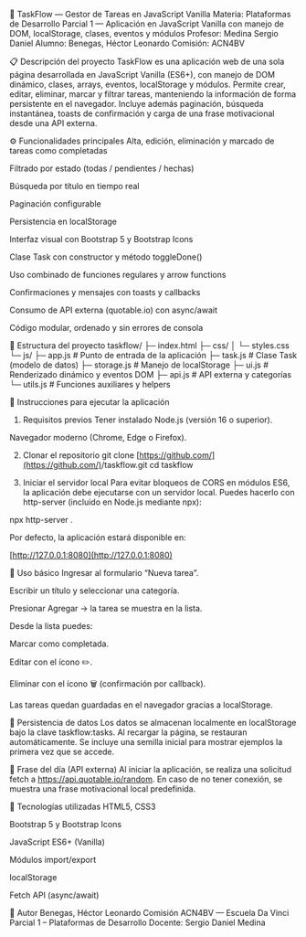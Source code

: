 🧭 TaskFlow — Gestor de Tareas en JavaScript Vanilla
Materia: Plataformas de Desarrollo
Parcial 1 — Aplicación en JavaScript Vanilla con manejo de DOM, localStorage, clases, eventos y módulos
Profesor: Medina Sergio Daniel
Alumno: Benegas, Héctor Leonardo
Comisión: ACN4BV

📋 Descripción del proyecto
TaskFlow es una aplicación web de una sola página desarrollada en JavaScript Vanilla (ES6+), con manejo de DOM dinámico, clases, arrays, eventos, localStorage y módulos.
Permite crear, editar, eliminar, marcar y filtrar tareas, manteniendo la información de forma persistente en el navegador.
Incluye además paginación, búsqueda instantánea, toasts de confirmación y carga de una frase motivacional desde una API externa.

⚙️ Funcionalidades principales
Alta, edición, eliminación y marcado de tareas como completadas

Filtrado por estado (todas / pendientes / hechas)

Búsqueda por título en tiempo real

Paginación configurable

Persistencia en localStorage

Interfaz visual con Bootstrap 5 y Bootstrap Icons

Clase Task con constructor y método toggleDone()

Uso combinado de funciones regulares y arrow functions

Confirmaciones y mensajes con toasts y callbacks

Consumo de API externa (quotable.io) con async/await

Código modular, ordenado y sin errores de consola

🧱 Estructura del proyecto
taskflow/
├─ index.html
├─ css/
│ └─ styles.css
└─ js/
  ├─ app.js # Punto de entrada de la aplicación
  ├─ task.js # Clase Task (modelo de datos)
  ├─ storage.js # Manejo de localStorage
  ├─ ui.js # Renderizado dinámico y eventos DOM
  ├─ api.js # API externa y categorías
  └─ utils.js # Funciones auxiliares y helpers

🚀 Instrucciones para ejecutar la aplicación
1. Requisitos previos
Tener instalado Node.js (versión 16 o superior).

Navegador moderno (Chrome, Edge o Firefox).

2. Clonar el repositorio
git clone [https://github.com/](https://github.com/)<usuario>/taskflow.git
cd taskflow

3. Iniciar el servidor local
Para evitar bloqueos de CORS en módulos ES6, la aplicación debe ejecutarse con un servidor local.
Puedes hacerlo con http-server (incluido en Node.js mediante npx):

npx http-server .

Por defecto, la aplicación estará disponible en:

[http://127.0.0.1:8080](http://127.0.0.1:8080)

🧩 Uso básico
Ingresar al formulario “Nueva tarea”.

Escribir un título y seleccionar una categoría.

Presionar Agregar → la tarea se muestra en la lista.

Desde la lista puedes:

Marcar como completada.

Editar con el ícono ✏️.

Eliminar con el ícono 🗑️ (confirmación por callback).

Las tareas quedan guardadas en el navegador gracias a localStorage.

💾 Persistencia de datos
Los datos se almacenan localmente en localStorage bajo la clave taskflow:tasks.
Al recargar la página, se restauran automáticamente.
Se incluye una semilla inicial para mostrar ejemplos la primera vez que se accede.

💬 Frase del día (API externa)
Al iniciar la aplicación, se realiza una solicitud fetch a https://api.quotable.io/random.
En caso de no tener conexión, se muestra una frase motivacional local predefinida.

🧠 Tecnologías utilizadas
HTML5, CSS3

Bootstrap 5 y Bootstrap Icons

JavaScript ES6+ (Vanilla)

Módulos import/export

localStorage

Fetch API (async/await)

🧩 Autor
Benegas, Héctor Leonardo
Comisión ACN4BV — Escuela Da Vinci
Parcial 1 – Plataformas de Desarrollo
Docente: Sergio Daniel Medina
